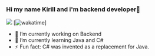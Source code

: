 ### Hi my name Kirill and i'm  backend developer👋
 

 ![](http://github-profile-summary-cards.vercel.app/api/cards/stats?username=Kirillkgr&theme=2077)
[![wakatime]([https://wakatime.com/badge/user/66b6796d-eb84-4bb9-b9d2-8dc882f4c6ac.svg](https://wakatime.com/badge/user/fe578311-fae0-4e0e-854c-2814775021d9.svg))]
 -  🔭 I’m currently working on Backend 
 -  🌱 I’m currently learning Java and C# 
 -  ⚡ Fun fact: C# was invented as a replacement for Java.
<!--
**Kirillkgr/Kirillkgr** is a ✨ _special_ ✨ repository because its `README.md` (this file) appears on your GitHub profile.

Here are some ideas to get you started:

- 🔭 I’m currently working on ...
- 🌱 I’m currently learning ...
- 👯 I’m looking to collaborate on ...
- 🤔 I’m looking for help with ...
- 💬 Ask me about ...
- 📫 How to reach me: ...
- 😄 Pronouns: ...
- ⚡ Fun fact: ...
-->
